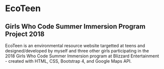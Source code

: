 # EcoTeen
Girls Who Code Summer Immersion Program Project 2018
----------------------------------------------------
EcoTeen is an environmental resource website targetted at teens and designed/developed by myself and three other girls participating
in the 2018 Girls Who Code Summer Immersion program at Blizzard Entertainment - created with HTML, CSS, Bootstrap 4, and Google Maps API.

